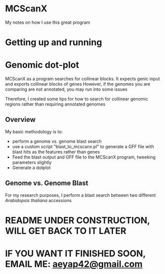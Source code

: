 # MCScanX
My notes on how I use this great program

# Getting up and running



# Genomic dot-plot
MCScanX as a program searches for collinear blocks. It expects genic input and exports collinear blocks of genes
However, if the genomes you are comparing are not annotated, you may run into some issues

Therefore, I created some tips for how to search for collinear genomic regions rather than requiring annotated genomes

## Overview
My basic methodology is to:
<ul>
  <li>perform a genome vs. genome blast search</li>
  <li>use a custom script "blast_to_mcscanx.pl" to generate a GFF file with blast hits as the features rather than genes</li>
  <li>Feed the blast output and GFF file to the MCScanX program, tweeking parameters slightly</li>
  <li>Generate a dotplot</li>
</ul>

## Genome vs. Genome Blast

For my research purposes, I perform a blast search between two different <i>Arabidopsis thaliana</i> accessions

# README UNDER CONSTRUCTION, WILL GET BACK TO IT LATER
# IF YOU WANT IT FINISHED SOON, EMAIL ME: aeyap42@gmail.com

